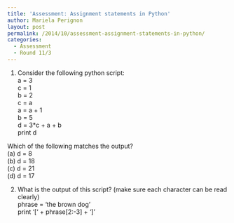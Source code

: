 ```yaml
---
title: 'Assessment: Assignment statements in Python'
author: Mariela Perignon
layout: post
permalink: /2014/10/assessment-assignment-statements-in-python/
categories:
  - Assessment
  - Round 11/3
---
```

1. Consider the following python script:  
a = 3  
c = 1  
b = 2  
c = a  
a = a + 1  
b = 5  
d = 3*c + a + b  
print d

Which of the following matches the output?  
(a) d = 8  
(b) d = 18  
(c) d = 21  
(d) d = 17

2. What is the output of this script? (make sure each character can be read clearly)  
phrase = &#8216;the brown dog&#8217;  
print &#8216;[&#8216; + phrase[2:-3] + &#8216;]&#8217;